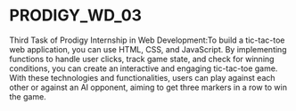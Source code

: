# PRODIGY_WD_03
 Third Task of Prodigy Internship in Web Development:To build a tic-tac-toe web application, you can use HTML, CSS, and JavaScript. 
 By implementing functions to handle user clicks, track game state, and check for winning conditions, you can create an interactive and engaging tic-tac-toe game. 
 With these technologies and functionalities, users can play against each other or against an AI opponent, aiming to get three markers in a row to win the game.
